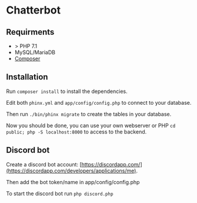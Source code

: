 # Chatterbot

## Requirments

- \> PHP 7.1
- MySQL/MariaDB
- [Composer](https://getcomposer.org/)

## Installation

Run `composer install` to install the dependencies.

Edit both `phinx.yml` and `app/config/config.php` to connect to your database.

Then run `./bin/phinx migrate` to create the tables in your database.

Now you should be done, you can use your own webserver or PHP `cd public; php -S localhost:8000` to access to the backend.

## Discord bot

Create a discord bot account: [https://discordapp.com/](https://discordapp.com/developers/applications/me).

Then add the bot token/name in app/config/config.php

To start the discord bot run `php discord.php`